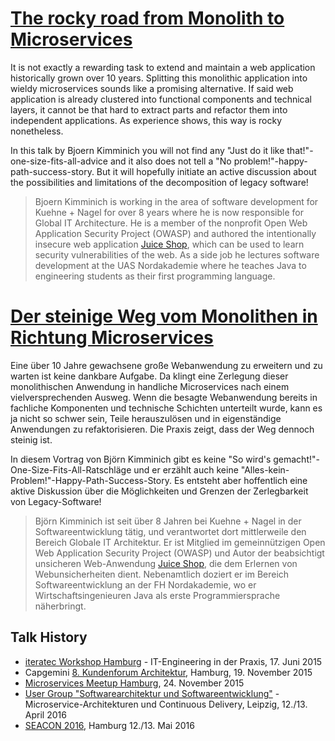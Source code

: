# [The rocky road from Monolith to Microservices](http://kuehne-nagel.github.io/monolith-to-microservices)

It is not exactly a rewarding task to extend and maintain a web application historically grown over 10 years. Splitting this monolithic application into wieldy microservices sounds like a promising alternative. If said web application is already clustered into functional components and technical layers, it cannot be that hard to extract parts and refactor them into independent applications. As experience shows, this way is rocky nonetheless.

In this talk by Bjoern Kimminich you will not find any "Just do it like that!"-one-size-fits-all-advice and it also does not tell a "No problem!"-happy-path-success-story. But it will hopefully initiate an active discussion about the possibilities and limitations of the decomposition of legacy software!

> Bjoern Kimminich is working in the area of software development for Kuehne + Nagel for over 8 years where he is now responsible for Global IT Architecture. He is a member of the nonprofit Open Web Application Security Project (OWASP) and authored the intentionally insecure web application [Juice Shop](https://github.com/bkimminich/juice-shop), which can be used to learn security vulnerabilities of the web. As a side job he lectures software development at the UAS Nordakademie where he teaches Java to engineering students as their first programming language.

# [Der steinige Weg vom Monolithen in Richtung Microservices](http://kuehne-nagel.github.io/monolith-to-microservices)

Eine über 10 Jahre gewachsene große Webanwendung zu erweitern und zu warten ist keine dankbare Aufgabe. Da klingt eine Zerlegung dieser monolithischen Anwendung in handliche Microservices nach einem vielversprechenden Ausweg. Wenn die besagte Webanwendung bereits in fachliche Komponenten und technische Schichten unterteilt wurde, kann es ja nicht so schwer sein, Teile herauszulösen und in eigenständige Anwendungen zu refaktorisieren. Die Praxis zeigt, dass der Weg dennoch steinig ist.

In diesem Vortrag von Björn Kimminich gibt es keine "So wird's gemacht!"-One-Size-Fits-All-Ratschläge und er erzählt auch keine "Alles-kein-Problem!"-Happy-Path-Success-Story. Es entsteht aber hoffentlich eine aktive Diskussion über die Möglichkeiten und Grenzen der Zerlegbarkeit von Legacy-Software!

> Björn Kimminich ist seit über 8 Jahren bei Kuehne + Nagel in der Softwareentwicklung tätig, und verantwortet dort mittlerweile den Bereich Globale IT Architektur. Er ist Mitglied im gemeinnützigen Open Web Application Security Project (OWASP) und Autor der beabsichtigt unsicheren Web-Anwendung [Juice Shop](https://github.com/bkimminich/juice-shop), die dem Erlernen von Webunsicherheiten dient. Nebenamtlich doziert er im Bereich Softwareentwicklung an der FH Nordakademie, wo er Wirtschaftsingenieuren Java als erste Programmiersprache näherbringt.

## Talk History

* [iteratec Workshop Hamburg](http://lanyrd.com/2015/iteratec/) - IT-Engineering in der Praxis, 17. Juni 2015
* Capgemini [8. Kundenforum Architektur](http://lanyrd.com/2015/capgeminide/), Hamburg, 19. November 2015
* [Microservices Meetup Hamburg](http://lanyrd.com/2015/microservices-meetup-hamburg-der-steinige-weg-vo-2/), 24. November 2015
* [User Group "Softwarearchitektur und Softwareentwicklung"](http://lanyrd.com/2016/softwareforen/) - Microservice-Architekturen und Continuous Delivery, Leipzig, 12./13. April 2016
* [SEACON 2016](http://lanyrd.com/2016/seacon/), Hamburg 12./13. Mai 2016
